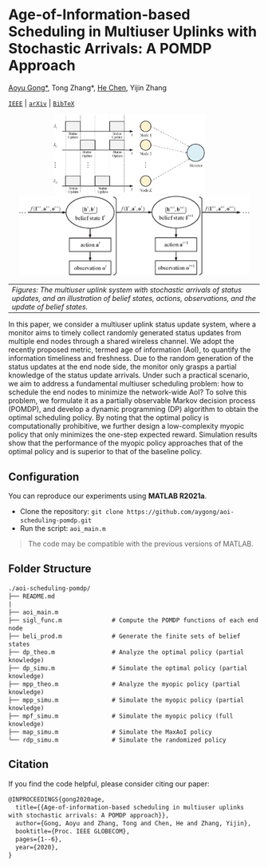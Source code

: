 # Age-of-Information-based Scheduling in Multiuser Uplinks with Stochastic Arrivals: A POMDP Approach

[Aoyu Gong*](https://aygong.com/), Tong Zhang*, [He Chen](http://iiotc.ie.cuhk.edu.hk/), Yijin Zhang

[`IEEE`](https://ieeexplore.ieee.org/document/9348022) | [`arXiv`](https://arxiv.org/pdf/2005.05443.pdf) | [`BibTeX`](#Citation)

<div align="center">
<p>
<img src="assets/AoI.png" height="160"/> &nbsp;&nbsp;&nbsp;&nbsp; <img src="assets/Evolution.png" height="160"/> 
</p>
</div>


<table>
<tr><td><em>
Figures: The multiuser uplink system with stochastic arrivals of status updates, and an illustration of belief states, actions, observations, and the update of belief states.
</em></td></tr>
</table>

In this paper, we consider a multiuser uplink status update system, where a monitor aims to timely collect randomly generated status updates from multiple end nodes through a shared wireless channel. We adopt the recently proposed metric, termed age of information (AoI), to quantify the information timeliness and freshness. Due to the random generation of the status updates at the end node side, the monitor only grasps a partial knowledge of the status update arrivals. Under such a practical scenario, we aim to address a fundamental multiuser scheduling problem: how to schedule the end nodes to minimize the network-wide AoI? To solve this problem, we formulate it as a partially observable Markov decision process (POMDP), and develop a dynamic programming (DP) algorithm to obtain the optimal scheduling policy. By noting that the optimal policy is computationally prohibitive, we further design a low-complexity myopic policy that only minimizes the one-step expected reward. Simulation results show that the performance of the myopic policy approaches that of the optimal policy and is superior to that of the baseline policy.



## Configuration

You can reproduce our experiments using **MATLAB R2021a**.

- Clone the repository: `git clone https://github.com/aygong/aoi-scheduling-pomdp.git`
- Run the script: `aoi_main.m` 

> The code may be compatible with the previous versions of MATLAB.




## Folder Structure

```
./aoi-scheduling-pomdp/
├── README.md
|
├── aoi_main.m
├── sigl_func.m              # Compute the POMDP functions of each end node
├── beli_prod.m              # Generate the finite sets of belief states
├── dp_theo.m                # Analyze the optimal policy (partial knowledge)
├── dp_simu.m                # Simulate the optimal policy (partial knowledge)
├── mpp_theo.m               # Analyze the myopic policy (partial knowledge)
├── mpp_simu.m               # Simulate the myopic policy (partial knowledge)
├── mpf_simu.m               # Simulate the myopic policy (full knowledge)
├── map_simu.m               # Simulate the MaxAoI policy
└── rdp_simu.m               # Simulate the randomized policy
```



## Citation

If you find the code helpful, please consider citing our paper:

```
@INPROCEEDINGS{gong2020age,
  title={{Age-of-information-based scheduling in multiuser uplinks with stochastic arrivals: A POMDP approach}},
  author={Gong, Aoyu and Zhang, Tong and Chen, He and Zhang, Yijin},
  booktitle={Proc. IEEE GLOBECOM},
  pages={1--6},
  year={2020},
}
```
